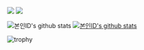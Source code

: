 <img src="https://img.shields.io/badge/Java-007396?style=flat-square&logo=Java&logoColor=white">

<img src="https://img.shields.io/badge/.NET?style=flat-square&logo=Java&logoColor=#512BD4">


![본인ID's github stats](https://github-readme-stats.vercel.app/api?username=gkehgl1&show_icons=true)
[![본인ID's github stats](https://github-readme-stats.vercel.app/api/top-langs/?username=gkehgl1&show_icons=true&hide_border=true&title_color=004386&icon_color=004386&layout=compact)](https://github.com/gkehgl1)

![trophy](https://github-profile-trophy.vercel.app/?username=gkehgl1)
